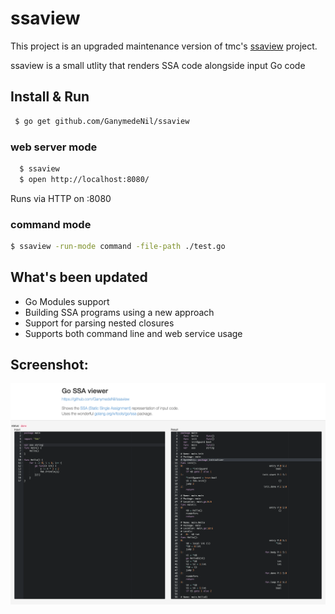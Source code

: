 # ssaview
This project is an upgraded maintenance version of tmc's [ssaview](https://github.com/tmc/ssaview) project.

ssaview is a small utlity that renders SSA code alongside input Go code

## Install & Run
```bash
 $ go get github.com/GanymedeNil/ssaview
```
### web server mode
```bash
  $ ssaview
  $ open http://localhost:8080/
```
Runs via HTTP on :8080

### command mode
```bash
$ ssaview -run-mode command -file-path ./test.go
```

## What's been updated
- Go Modules support
- Building SSA programs using a new approach
- Support for parsing nested closures
- Supports both command line and web service usage

## Screenshot:
![Example screenshot](.screenshot.png)

 